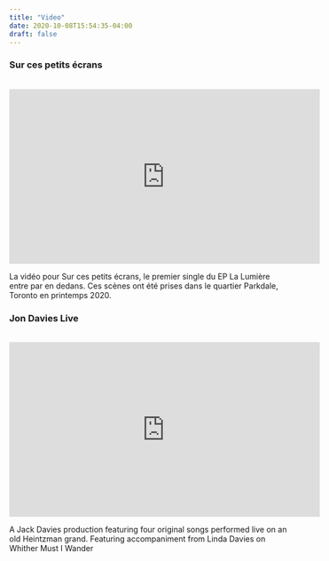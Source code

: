 ```yaml
---
title: "Video"
date: 2020-10-08T15:54:35-04:00
draft: false
---
```



### Sur ces petits écrans
<br>

<iframe width="560" height="315" src="https://www.youtube.com/embed/B-HzNX29H-E" frameborder="0" allow="accelerometer; autoplay; clipboard-write; encrypted-media; gyroscope; picture-in-picture" allowfullscreen></iframe>

La vidéo pour Sur ces petits écrans, le premier single du EP La Lumière entre par en dedans.  Ces scènes ont été prises dans le quartier Parkdale, Toronto en printemps 2020.


### Jon Davies Live
<br>

<iframe width="560" height="315" src="https://www.youtube.com/embed/UW6CucHkB4Q" frameborder="0" allow="accelerometer; autoplay; clipboard-write; encrypted-media; gyroscope; picture-in-picture" allowfullscreen></iframe>

A Jack Davies production featuring four original songs performed live on an old Heintzman grand.  Featuring accompaniment from Linda Davies on Whither Must I Wander